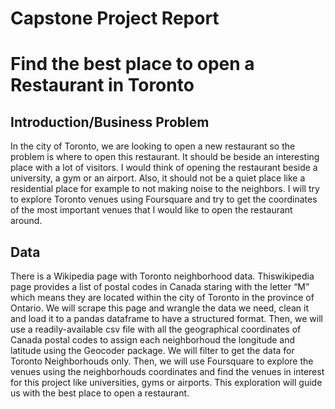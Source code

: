 # Capstone Project Report
# Find the best place to open a Restaurant in Toronto

## Introduction/Business Problem 

In the city of Toronto, we are looking to open a new restaurant so the problem is where to open this restaurant. It should be beside an interesting place with a lot of visitors. I would think of opening the restaurant beside a university, a gym or an airport. Also, it should not be a quiet place like a residential place for example to not making noise to the neighbors.
I will try to explore Toronto venues using Foursquare and try to get the coordinates of the most important venues that I would like to open the restaurant around. 

## Data

There is a Wikipedia page with Toronto neighborhood data. Thiswikipedia page provides a list of postal codes in Canada staring with the letter “M” which means they are located within the city of Toronto in the province of Ontario.
We will scrape this page and wrangle the data we need, clean it and load it to a pandas dataframe to have a structured format.
Then, we will use a readily-available csv file with all the geographical coordinates of Canada postal codes to assign each neighborhoud the longitude and latitude using the Geocoder package.
We will filter to get the data for Toronto Neighborhouds only.
Then, we will use Foursquare to explore the venues using the neighborhouds coordinates and find the venues in interest for this project like universities, gyms or airports. This exploration will guide us with the best place to open a restaurant.
